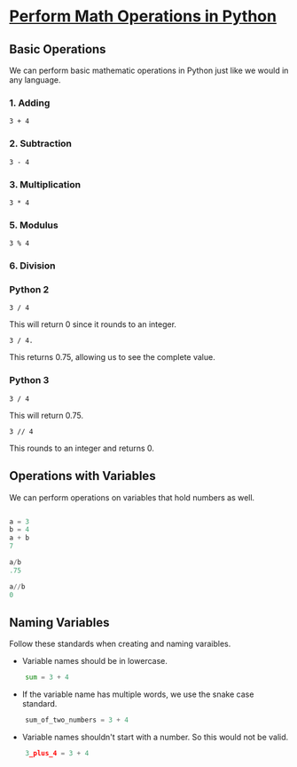 # [Perform Math Operations in Python](https://egghead.io/lessons/python-perform-math-operations-in-python)

## Basic Operations

We can perform basic mathematic operations in Python just like we would in any language.

### **1. Adding**

`3 + 4`

### **2. Subtraction**

`3 - 4`

### **3. Multiplication**

`3 * 4`

### **5. Modulus**

`3 % 4`

### **6. Division**

### Python 2

`3 / 4`

This will return 0 since it rounds to an integer.

`3 / 4.`

This returns 0.75, allowing us to see the complete value.

### Python 3

`3 / 4`

This will return 0.75.

`3 // 4`

This rounds to an integer and returns 0.

## Operations with Variables

We can perform operations on variables that hold numbers as well.

```python

a = 3
b = 4
a + b
7

a/b
.75

a//b
0
```

## Naming Variables

Follow these standards when creating and naming varaibles.

- Variable names should be in lowercase.

```python
    sum = 3 + 4
```

- If the variable name has multiple words, we use the snake case standard.

```python
    sum_of_two_numbers = 3 + 4
```

- Variable names shouldn't start with a number. So this would not be valid.

```python
    3_plus_4 = 3 + 4
```
